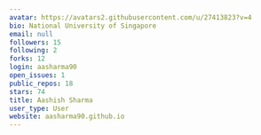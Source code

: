 ```yaml
---
avatar: https://avatars2.githubusercontent.com/u/27413823?v=4
bio: National University of Singapore
email: null
followers: 15
following: 2
forks: 12
login: aasharma90
open_issues: 1
public_repos: 18
stars: 74
title: Aashish Sharma
user_type: User
website: aasharma90.github.io
---
```

